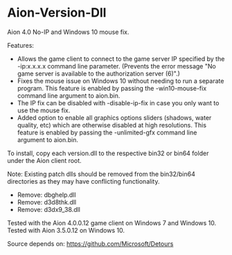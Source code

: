 # Aion-Version-Dll
Aion 4.0 No-IP and Windows 10 mouse fix.

Features:
- Allows the game client to connect to the game server IP specified by the -ip:x.x.x.x command line parameter. (Prevents the error message "No game server is available to the authorization server (6)".)
- Fixes the mouse issue on Windows 10 without needing to run a separate program. This feature is enabled by passing the -win10-mouse-fix command line argument to aion.bin.
- The IP fix can be disabled with -disable-ip-fix in case you only want to use the mouse fix.
- Added option to enable all graphics options sliders (shadows, water quality, etc) which are otherwise disabled at high resolutions. This feature is enabled by passing the -unlimited-gfx command line argument to aion.bin.

To install, copy each version.dll to the respective bin32 or bin64 folder under the Aion client root.

Note: Existing patch dlls should be removed from the bin32/bin64 directories as they may have conflicting functionality.
- Remove: dbghelp.dll
- Remove: d3d8thk.dll
- Remove: d3dx9_38.dll

Tested with the Aion 4.0.0.12 game client on Windows 7 and Windows 10.  
Tested with Aion 3.5.0.12 on Windows 10.

Source depends on: https://github.com/Microsoft/Detours
